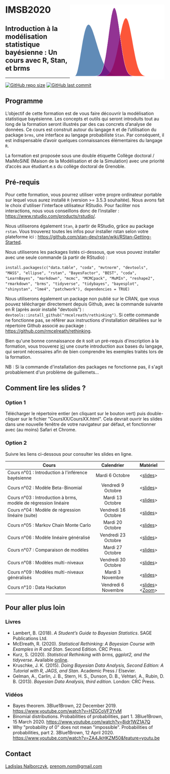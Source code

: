 # IMSB2020 <img src="https://github.com/lnalborczyk/IMSB2020/raw/master/cover.png" align="right" width="300px">

## Introduction à la modélisation statistique bayésienne : Un cours avec R, Stan, et brms

---

[![GitHub repo size](https://img.shields.io/github/repo-size/lnalborczyk/IMSB2020?color=brightgreen&logo=github)](https://github.com/lnalborczyk/IMSB2020)
[![GitHub last commit](https://img.shields.io/github/last-commit/lnalborczyk/IMSB2020?color=orange&logo=github)](https://github.com/lnalborczyk/IMSB2020)

## Programme

L’objectif de cette formation est de vous faire découvrir la modélisation statistique bayésienne. Les concepts et outils qui seront introduits tout au long de la formation seront illustrés par des cas concrets d’analyse de données. Ce cours est construit autour du langage `R` et de l’utilisation du package `brms`, une interface au langage probabiliste `Stan`. Par conséquent, il est indispensable d’avoir quelques connaissances élémentaires du langage `R`.

La formation est proposée sous une double étiquette Collège doctoral / MaiMoSiNE (Maison de la Modélisation et de la Simulation) avec une priorité d’accès aux étudiant.e.s du collège doctoral de Grenoble.

## Pré-requis

Pour cette formation, vous pourrez utiliser votre propre ordinateur portable sur lequel vous aurez installé `R` (version >= 3.5.3 souhaitée). Nous avons fait le choix d'utiliser l'interface utilisateur RStudio. Pour faciliter nos interactions, nous vous conseillons donc de l’installer : https://www.rstudio.com/products/rstudio/.

Nous utiliserons également `Stan`, à partir de RStudio, grâce au package `rstan`. Vous trouverez toutes les infos pour installer rstan selon votre plateforme ici : https://github.com/stan-dev/rstan/wiki/RStan-Getting-Started.

Nous utiliserons les packages listés ci-dessous, que vous pouvez installer avec une seule commande (à partir de RStudio) :

`install.packages(c("data.table", "coda", "mvtnorm", "devtools", "MASS", "ellipse", "rstan", "BayesFactor", "BEST", "coda", "LearnBayes", "markdown", "mcmc", "MCMCpack", "MuMIn", "reshape2", "rmarkdown", "brms", "tidyverse", "tidybayes", "bayesplot", "shinystan", "lme4", "patchwork"), dependencies = TRUE)`

Nous utiliserons également un package non publié sur le CRAN, que vous pouvez télécharger directement depuis Github, avec la commande suivante en R (après avoir installé "devtools") : `devtools::install_github("rmcelreath/rethinking")`. Si cette commande ne fonctionne pas, se référer aux instructions d'installation détaillées sur le répertoire Github associé au package : https://github.com/rmcelreath/rethinking.

Bien qu'une bonne connaissance de `R` soit un pré-requis d'inscription à la formation, vous trouverez [ici](https://cran.r-project.org/doc/contrib/Torfs+Brauer-Short-R-Intro.pdf) une courte introduction aux bases du langage, qui seront nécessaires afin de bien comprendre les exemples traités lors de la formation.

NB : Si la commande d'installation des packages ne fonctionne pas, il s'agit probablement d'un problème de guillemets...

## Comment lire les slides ?

### Option 1

Télécharger le répertoire entier (en cliquant sur le bouton vert) puis double-cliquer sur le fichier "CoursXX/CoursXX.html". Cela devrait ouvrir les slides dans une nouvelle fenêtre de votre navigateur par défaut, et fonctionner avec (au moins) Safari et Chrome.

### Option 2

Suivre les liens ci-dessous pour consulter les slides en ligne.

| Cours | Calendrier | Matériel |
|-------|:----------:|:--------:|
| Cours n°01 : Introduction à l'inférence bayésienne | Mardi 6 Octobre | <[slides](https://www.barelysignificant.com/IMSB2020/slides/Cours01)> |
| Cours n°02 : Modèle Beta-Binomial | Vendredi 9 Octobre | <[slides](https://www.barelysignificant.com/IMSB2020/slides/Cours02)> |
| Cours n°03 : Introduction à brms, modèle de régression linéaire | Mardi 13 Octobre | <[slides](https://www.barelysignificant.com/IMSB2020/slides/Cours03)> |
| Cours n°04 : Modèle de régression linéaire (suite) | Vendredi 16 Octobre | <[slides](https://www.barelysignificant.com/IMSB2020/slides/Cours04)> |
| Cours n°05 : Markov Chain Monte Carlo | Mardi 20 Octobre | <[slides](https://www.barelysignificant.com/IMSB2020/slides/Cours05)> |
| Cours n°06 : Modèle linéaire généralisé | Vendredi 23 Octobre | <[slides](https://www.barelysignificant.com/IMSB2020/slides/Cours06)> |
| Cours n°07 : Comparaison de modèles | Mardi 27 Octobre | <[slides](https://www.barelysignificant.com/IMSB2020/slides/Cours07)> |
| Cours n°08 : Modèles multi-niveaux | Vendredi 30 Octobre | <[slides](https://www.barelysignificant.com/IMSB2020/slides/Cours08)> |
| Cours n°09 : Modèles multi-niveaux généralisés | Mardi 3 Novembre | <[slides](https://www.barelysignificant.com/IMSB2020/slides/Cours09)> |
| Cours n°10 : Data Hackaton | Vendredi 6 Novembre | <[slides](https://www.barelysignificant.com/IMSB2020/slides/Cours10)> <[Zoom](https://univ-grenoble-alpes-fr.zoom.us/j/94061357264?pwd=cWJiZkVKejRiVWZaaEJaSS96LzNBZz09)> |

## Pour aller plus loin

### Livres

- Lambert, B. (2018). *A Student’s Guide to Bayesian Statistics*. SAGE Publications Ltd.
- McElreath, R. (2020). *Statistical Rethinking: A Bayesian Course with Examples in R and Stan*. Second Edition. CRC Press.
- Kurz, S. (2020). *Statistical Rethinking with brms, ggplot2, and the tidyverse*. Available [online](https://bookdown.org/ajkurz/Statistical_Rethinking_recoded/).
- Kruschke, J. K. (2015). *Doing Bayesian Data Analysis, Second Edition: A Tutorial with R, JAGS, and Stan*. Academic Press / Elsevier.
- Gelman, A., Carlin, J. B., Stern, H. S., Dunson, D. B., Vehtari, A., Rubin, D. B. (2013). *Bayesian Data Analysis, third edition*. London: CRC Press.

### Vidéos

- Bayes theorem. 3Blue1Brown, 22 December 2019. https://www.youtube.com/watch?v=HZGCoVF3YvM
- Binomial distributions. Probabilities of probabilities, part 1. 3Blue1Brown, 15 March 2020. https://www.youtube.com/watch?v=8idr1WZ1A7Q
- Why "probability of 0" does not mean "impossible". Probabilities of probabilities, part 2. 3Blue1Brown, 12 April 2020. https://www.youtube.com/watch?v=ZA4JkHKZM50&feature=youtu.be

## Contact

[Ladislas Nalborczyk](https://www.barelysignificant.com), prenom.nom@gmail.com
